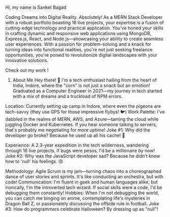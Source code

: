 
Hi, my name is Sanket Bagad

Coding Dreams into Digital Reality.
Absolutely! As a MERN Stack Developer with a robust portfolio boasting 16 live projects, your expertise is a fusion of cutting-edge technology and practical application. You've honed your skills in crafting dynamic and responsive web applications using MongoDB, Express.js, React, and Node.js—showcasing your ability to create seamless user experiences. With a passion for problem-solving and a knack for turning ideas into functional realities, you're not just seeking freelance opportunities, you're poised to revolutionize digital landscapes with your innovative solutions.

Check out my work !
01. About Me
Hey there! 👋 I'm a tech enthusiast hailing from the heart of India, Indore, where the "corn" is not just a snack but an emotion! Graduated as a Computer Engineer in 2021—my journey in tech started with a mix of dreams and a truckload of NPM errors.

Location: Currently setting up camp in Indore, where even the pigeons are tech-savvy (they use GPS for those impressive flybys! 🐦)
Work Palette: I've dabbled in the realms of MERN, AWS, and Azure—taming the cloud while juggling Docker and Kubernetes. If you hear someone talking to servers, that's probably me negotiating for more uptime!
Joke #1: Why did the developer go broke? Because he used up all his cache! 💸

Experience: A 2.3-year expedition in the tech wilderness, wandering through 16 live projects. If bugs were pesos, I'd be a millionaire by now!
Joke #2: Why was the JavaScript developer sad? Because he didn’t know how to 'null' his feelings. 😢

Methodology: Agile Scrum is my jam—turning chaos into a choreographed dance of user stories and sprints. It's like conducting an orchestra, but with code!
Communication: I'm fluent in geek and human languages alike, but ironically, I'm the introverted tech wizard. If social skills were a code, I'd be debugging them constantly!
Hobbies: When I'm not debugging the world, you can catch me binging on anime, contemplating life's mysteries in Dragon Ball Z, or passionately discussing the offside rule in football.
Joke #3: How do programmers celebrate Halloween? By dressing up as "null"!


